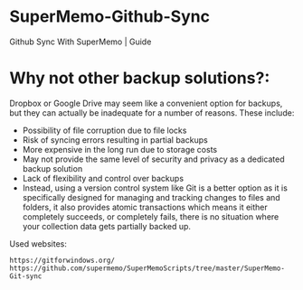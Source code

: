 # SuperMemo-Github-Sync
Github Sync With SuperMemo | Guide

# Why not other backup solutions?:
Dropbox or Google Drive may seem like a convenient option for backups, but they can actually be inadequate for a number of reasons. These include:

- Possibility of file corruption due to file locks
- Risk of syncing errors resulting in partial backups
- More expensive in the long run due to storage costs
- May not provide the same level of security and privacy as a dedicated backup solution
- Lack of flexibility and control over backups
- Instead, using a version control system like Git is a better option as it is specifically designed for managing and tracking changes to files and folders, it also provides atomic transactions which means it either completely succeeds, or completely fails, there is no situation where your collection data gets partially backed up.

Used websites:
```
https://gitforwindows.org/
https://github.com/supermemo/SuperMemoScripts/tree/master/SuperMemo-Git-sync
```
